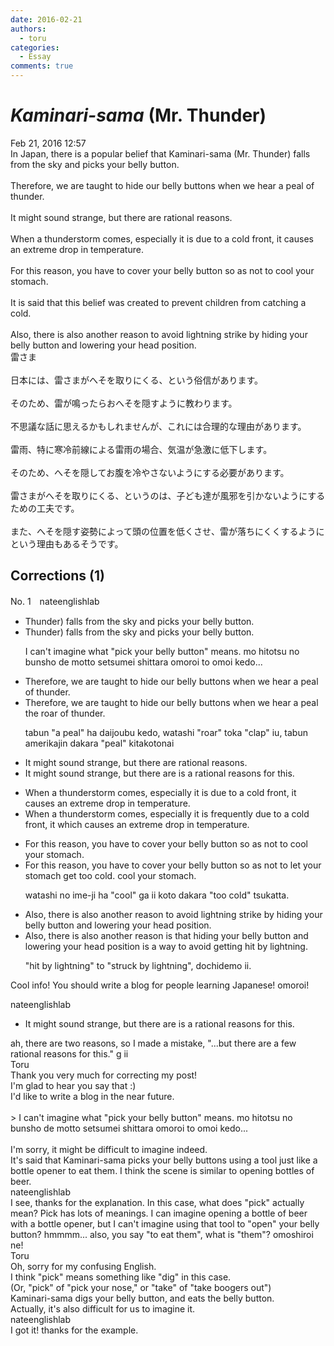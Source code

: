 ```yaml
---
date: 2016-02-21
authors:
  - toru
categories:
  - Essay
comments: true
---
```


# <strong><em>Kaminari-sama</strong></em> (Mr. Thunder)
<div class="date">Feb 21, 2016 12:57</div>
<div id="post"><div id="body_show_ori">
In Japan, there is a popular belief that Kaminari-sama (Mr. Thunder) falls from the sky and picks your belly button.<br/><br/>Therefore, we are taught to hide our belly buttons when we hear a peal of thunder.<br/><br/>It might sound strange, but there are rational reasons.<br/><br/>When a thunderstorm comes, especially it is due to a cold front, it causes an extreme drop in temperature.<br/><br/>For this reason, you have to cover your belly button so as not to cool your stomach.<br/><br/>It is said that this belief was created to prevent children from catching a cold.<br/><br/>Also, there is also another reason to avoid lightning strike by hiding your belly button and lowering your head position.
</div></div>

<!-- more -->

<div id="post_ja"><div id="body_show_mo">
雷さま<br/><br/>日本には、雷さまがへそを取りにくる、という俗信があります。<br/><br/>そのため、雷が鳴ったらおへそを隠すように教わります。<br/><br/>不思議な話に思えるかもしれませんが、これには合理的な理由があります。<br/><br/>雷雨、特に寒冷前線による雷雨の場合、気温が急激に低下します。<br/><br/>そのため、へそを隠してお腹を冷やさないようにする必要があります。<br/><br/>雷さまがへそを取りにくる、というのは、子ども達が風邪を引かないようにするための工夫です。<br/><br/>また、へそを隠す姿勢によって頭の位置を低くさせ、雷が落ちにくくするようにという理由もあるそうです。
</div></div>

## Corrections (1)
<div id="block"><div class="first_name"> No. 1　<span class="just_name">nateenglishlab </span></div><div id="block2">
<ul class="correction_field">
<li class="incorrect">Thunder) falls from the sky and picks your belly button.</li>
<li class="corrected correct">
Thunder) falls from the sky and picks your belly button.
<p class="correction_comment">I can't imagine what "pick your belly button" means. mo hitotsu no bunsho de motto setsumei shittara omoroi to omoi kedo...</p>
</li>
</ul>
<ul class="correction_field">
<li class="incorrect">Therefore, we are taught to hide our belly buttons when we hear a peal of thunder.</li>
<li class="corrected correct">
Therefore, we are taught to hide our belly buttons when we hear <span class="sline">a pea</span>l <span class="f_red">the roar </span>of thunder.
<p class="correction_comment">tabun "a peal" ha daijoubu kedo, watashi "roar" toka "clap" iu, tabun amerikajin dakara "peal" kitakotonai</p>
</li>
</ul>
<ul class="correction_field">
<li class="incorrect">It might sound strange, but there are rational reasons.</li>
<li class="corrected correct">
It might sound strange, but there <span class="sline">are</span> <span class="f_red">is a </span>rational reason<span class="sline">s</span> <span class="f_red">for this.</span>
</li>
</ul>
<ul class="correction_field">
<li class="incorrect">When a thunderstorm comes, especially it is due to a cold front, it causes an extreme drop in temperature.</li>
<li class="corrected correct">
When a thunderstorm comes, <span class="sline">especially</span> it is <span class="f_red">frequently </span>due to a cold front, <span class="sline">it</span> <span class="f_red">which </span>causes an extreme drop in temperature.
</li>
</ul>
<ul class="correction_field">
<li class="incorrect">For this reason, you have to cover your belly button so as not to cool your stomach.</li>
<li class="corrected correct">
For this reason, you have to cover your belly button so as not to <span class="f_red">let your stomach get too cold. </span><span class="sline">cool your stomach.</span>
<p class="correction_comment">watashi no ime-ji ha "cool" ga ii koto dakara "too cold" tsukatta.</p>
</li>
</ul>
<ul class="correction_field">
<li class="incorrect">Also, there is also another reason to avoid lightning strike by hiding your belly button and lowering your head position.</li>
<li class="corrected correct">
Also, <span class="sline">there is also</span> <span class="f_red">a</span>nother reason <span class="f_red">is that</span> hiding your belly button and lowering your head position <span class="f_red">is a way to </span>avoid <span class="f_red">getting hit by </span>lightning.
<p class="correction_comment">"hit by lightning" to "struck by lightning", dochidemo ii.</p>
</li>
</ul>
<p class="comment_small">
 Cool info! You should write a blog for people learning Japanese! omoroi!
</p>

</div><div class="name"><span class="just_name">nateenglishlab </span><br><div class="quote_field"><ul class="correction_field">
<li class="corrected correct">
It might sound strange, but there <span class="sline">are</span> <span class="f_red">is a </span>rational reason<span class="sline">s</span> <span class="f_red">for this.</span>
</li>
</ul></div>
ah, there are two reasons, so I made a mistake, "...but there are a few rational reasons for this." g ii
</div>
<div class="name"><span class="just_name">Toru</span><br>
Thank you very much for correcting my post!<br/>I'm glad to hear you say that :)<br/>I'd like to write a blog in the near future.<br/><br/>&gt; I can't imagine what "pick your belly button" means. mo hitotsu no bunsho de motto setsumei shittara omoroi to omoi kedo...<br/><br/>I'm sorry, it might be difficult to imagine indeed. <br/>It's said that Kaminari-sama picks your belly buttons using a tool just like a bottle opener to eat them. I think the scene is similar to opening bottles of beer.
</div>
<div class="name"><span class="just_name">nateenglishlab </span><br>
I see, thanks for the explanation. In this case, what does "pick" actually mean? Pick has lots of meanings. I can imagine opening a bottle of beer with a bottle opener, but I can't imagine using that tool to "open" your belly button? hmmmm... also, you say "to eat them", what is "them"? omoshiroi ne!
</div>
<div class="name"><span class="just_name">Toru</span><br>
Oh, sorry for my confusing English.<br/>I think "pick" means something like "dig" in this case.<br/>(Or, "pick" of "pick your nose," or "take" of "take boogers out")<br/>Kaminari-sama digs your belly button, and eats the belly button.<br/>Actually, it's also difficult for us to imagine it.
</div>
<div class="name"><span class="just_name">nateenglishlab </span><br>
I got it! thanks for the example. 
</div>
</div>
